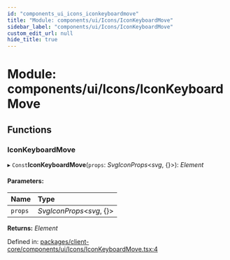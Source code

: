 ```yaml
---
id: "components_ui_icons_iconkeyboardmove"
title: "Module: components/ui/Icons/IconKeyboardMove"
sidebar_label: "components/ui/Icons/IconKeyboardMove"
custom_edit_url: null
hide_title: true
---
```


# Module: components/ui/Icons/IconKeyboardMove

## Functions

### IconKeyboardMove

▸ `Const`**IconKeyboardMove**(`props`: *SvgIconProps*<*svg*, {}\>): *Element*

#### Parameters:

Name | Type |
:------ | :------ |
`props` | *SvgIconProps*<*svg*, {}\> |

**Returns:** *Element*

Defined in: [packages/client-core/components/ui/Icons/IconKeyboardMove.tsx:4](https://github.com/xr3ngine/xr3ngine/blob/66a84a950/packages/client-core/components/ui/Icons/IconKeyboardMove.tsx#L4)
